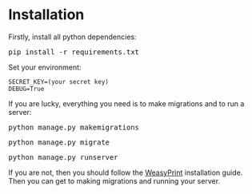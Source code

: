 # Installation

Firstly, install all python dependencies:
<pre>pip install -r requirements.txt</pre>

Set your environment:
```
SECRET_KEY=(your secret key)
DEBUG=True
```

If you are lucky, everything you need is to make migrations and to run a server:
<pre>python manage.py makemigrations</pre>
<pre>python manage.py migrate</pre>
<pre>python manage.py runserver</pre>

If you are not, then you should follow the [WeasyPrint](https://weasyprint.readthedocs.io/en/latest/install.html) installation guide. Then you can get to making migrations and running your server.
